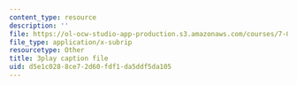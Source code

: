 ```yaml
---
content_type: resource
description: ''
file: https://ol-ocw-studio-app-production.s3.amazonaws.com/courses/7-014-introductory-biology-spring-2005/d5e1c0288ce72d60fdf1da5ddf5da105_Y8eEMYqkwz0.srt
file_type: application/x-subrip
resourcetype: Other
title: 3play caption file
uid: d5e1c028-8ce7-2d60-fdf1-da5ddf5da105
---
```

